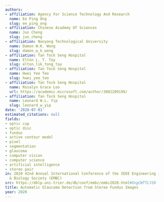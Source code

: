 ```yaml
---
authors:
- affiliation: Agency For Science Technology And Research
  name: Ee Ping Ong
  slug: ee_ping_ong
- affiliation: Chinese Academy Of Sciences
  name: Jun Cheng
  slug: jun_cheng
- affiliation: Nanyang Technological University
  name: Damon W.K. Wong
  slug: damon_w_k_wong
- affiliation: Tan Tock Seng Hospital
  name: Elton L. T. Tay
  slug: elton_lik_tong_tay
- affiliation: Tan Tock Seng Hospital
  name: Hwei Yee Teo
  slug: hwei_yee_teo
- affiliation: Tan Tock Seng Hospital
  name: Rosalyn Grace Loo
  url: https://academic.microsoft.com/author/3082209199/
- affiliation: Tan Tock Seng Hospital
  name: Leonard W.L. Yip
  slug: leonard_w_yip
date: '2020-07-01'
estimated_citations: null
fields:
- optic cup
- optic disc
- fundus
- active contour model
- pixel
- segmentation
- glaucoma
- computer vision
- computer science
- artificial intelligence
- stereo pair
in: 2020 42nd Annual International Conference of the IEEE Engineering in Medicine
  & Biology Society (EMBC)
src: https://dblp.uni-trier.de/db/conf/embc/embc2020.html#OngCWTTLY20
title: Automatic Glaucoma Detection from Stereo Fundus Images
year: 2020
---
```

